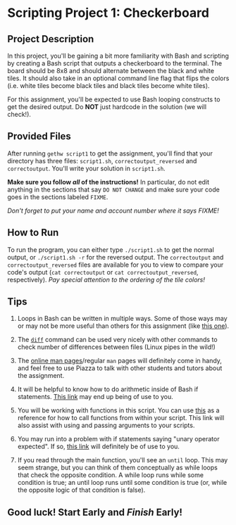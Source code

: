 # Scripting Project 1: Checkerboard

## Project Description
In this project, you'll be gaining a bit more familiarity with Bash and
scripting by creating a Bash script that outputs a checkerboard to the
terminal. The board should be 8x8 and should alternate between the black and
white tiles. It should also take in an optional command line flag that flips
the colors (i.e. white tiles become black tiles and black tiles become white
tiles).

For this assignment, you'll be expected to use Bash looping constructs to get
the desired output. Do **NOT** just hardcode in the solution (we will check!).

## Provided Files
After running `gethw script1` to get the assignment, you'll find that your
directory has three files: `script1.sh`, `correctoutput_reversed` and
`correctoutput`. You'll write your solution in `script1.sh`.

**Make sure you follow _all_ of the instructions!** In particular, do not edit
anything in the sections that say `DO NOT CHANGE` and make sure your code goes in
the sections labeled `FIXME`.

_Don't forget to put your name and account number where it says FIXME!_

## How to Run
To run the program, you can either type `./script1.sh` to get the normal
output, or `./script1.sh -r` for the reversed output. The `correctoutput`
and `correctoutput_reversed` files are available for you to view to compare your
code's output (`cat correctoutput` or `cat correctoutput_reversed`, respectively).
*Pay special attention to the ordering of the tile colors!*

## Tips

1. Loops in Bash can be written in multiple ways. Some of those ways may or may
not be more useful than others for this assignment (like [this one](https://www.cyberciti.biz/faq/linux-unix-applesox-bsd-bash-cstyle-for-loop/)).

2. The [`diff`](http://man7.org/linux/man-pages/man1/diff.1.html) command can be
used very nicely with other commands to check number of differences between
files (Linux pipes in the wild!)

3. The [online man pages](https://linux.die.net/man/)/regular `man` pages will
definitely come in handy, and feel free to use Piazza to talk with other
students and tutors about the assignment.

4. It will be helpful to know how to do arithmetic inside of Bash if
statements. [This link](https://stackoverflow.com/questions/8304005/how-do-i-do-if-statement-arithmetic-in-bash)
may end up being of use to you.

5. You will be working with functions in this script. You can use
[this](https://ryanstutorials.net/bash-scripting-tutorial/bash-functions.php) as
a reference for how to call functions from within your script. This link will
also assist with using and passing arguments to your scripts.

6. You may run into a problem with if statements saying "unary operator
expected". If so, [this link](https://stackoverflow.com/questions/408975/compare-integer-in-bash-unary-operator-expected)
will definitely be of use to you.

7. If you read through the main function, you'll see an `until` loop. This may
seem strange, but you can think of them conceptually as while loops that check
the opposite condition. A while loop runs while some condition is true; an
until loop runs until some condition is true (or, while the opposite logic of
that condition is false).

## Good luck! Start Early and *Finish* Early!

